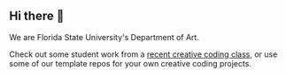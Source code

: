 ## Hi there 👋

We are Florida State University's Department of Art.

Check out some student work from a [recent creative coding class](https://FSUdigitalmedia.github.io), or use some of our template repos for your own creative coding projects.
